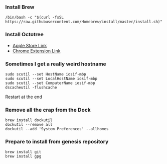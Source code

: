### Install Brew
```
/bin/bash -c "$(curl -fsSL https://raw.githubusercontent.com/Homebrew/install/master/install.sh)"
```

### Install Octotree
- [Apple Store Link](https://apps.apple.com/us/app/octotree-pro/id1457450145?mt=12)
- [Chrome Extension Link](https://chrome.google.com/webstore/detail/octotree-github-code-tree/bkhaagjahfmjljalopjnoealnfndnagc)

### Sometimes I get a really weird hostname
```
sudo scutil --set HostName iosif-mbp
sudo scutil --set LocalHostName iosif-mbp
sudo scutil --set ComputerName iosif-mbp
dscacheutil -flushcache
```
Restart at the end

### Remove all the crap from the Dock
```
brew install dockutil
dockutil --remove all
dockutil --add 'System Preferences' --allhomes
```

### Prepare to install from genesis repository
```
brew install git
brew install gpg
```

